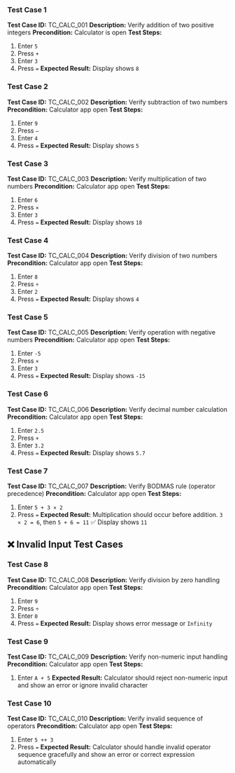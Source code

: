 
### **Test Case 1**

**Test Case ID:** TC_CALC_001
**Description:** Verify addition of two positive integers
**Precondition:** Calculator is open
**Test Steps:**

1. Enter `5`
2. Press `+`
3. Enter `3`
4. Press `=`
   **Expected Result:** Display shows `8`


### **Test Case 2**

**Test Case ID:** TC_CALC_002
**Description:** Verify subtraction of two numbers
**Precondition:** Calculator app open
**Test Steps:**

1. Enter `9`
2. Press `–`
3. Enter `4`
4. Press `=`
   **Expected Result:** Display shows `5`

### **Test Case 3**

**Test Case ID:** TC_CALC_003
**Description:** Verify multiplication of two numbers
**Precondition:** Calculator app open
**Test Steps:**

1. Enter `6`
2. Press `×`
3. Enter `3`
4. Press `=`
   **Expected Result:** Display shows `18`

### **Test Case 4**

**Test Case ID:** TC_CALC_004
**Description:** Verify division of two numbers
**Precondition:** Calculator app open
**Test Steps:**

1. Enter `8`
2. Press `÷`
3. Enter `2`
4. Press `=`
   **Expected Result:** Display shows `4`


### **Test Case 5**

**Test Case ID:** TC_CALC_005
**Description:** Verify operation with negative numbers
**Precondition:** Calculator app open
**Test Steps:**

1. Enter `-5`
2. Press `×`
3. Enter `3`
4. Press `=`
   **Expected Result:** Display shows `-15`


### **Test Case 6**

**Test Case ID:** TC_CALC_006
**Description:** Verify decimal number calculation
**Precondition:** Calculator app open
**Test Steps:**

1. Enter `2.5`
2. Press `+`
3. Enter `3.2`
4. Press `=`
   **Expected Result:** Display shows `5.7`


### **Test Case 7**

**Test Case ID:** TC_CALC_007
**Description:** Verify BODMAS rule (operator precedence)
**Precondition:** Calculator app open
**Test Steps:**

1. Enter `5 + 3 × 2`
2. Press `=`
   **Expected Result:** Multiplication should occur before addition.
   `3 × 2 = 6`, then `5 + 6 = 11`
   ✅ Display shows `11`


## **❌ Invalid Input Test Cases**

### **Test Case 8**

**Test Case ID:** TC_CALC_008
**Description:** Verify division by zero handling
**Precondition:** Calculator app open
**Test Steps:**

1. Enter `9`
2. Press `÷`
3. Enter `0`
4. Press `=`
   **Expected Result:** Display shows error message or `Infinity`


### **Test Case 9**

**Test Case ID:** TC_CALC_009
**Description:** Verify non-numeric input handling
**Precondition:** Calculator app open
**Test Steps:**

1. Enter `A + 5`
   **Expected Result:** Calculator should reject non-numeric input and show an error or ignore invalid character

### **Test Case 10**

**Test Case ID:** TC_CALC_010
**Description:** Verify invalid sequence of operators
**Precondition:** Calculator app open
**Test Steps:**

1. Enter `5 ++ 3`
2. Press `=`
   **Expected Result:** Calculator should handle invalid operator sequence gracefully and show an error or correct expression automatically
